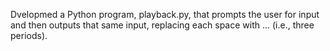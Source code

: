 Dvelopmed a Python program, playback.py, that prompts the user for input and then outputs that same input, replacing each space with ... (i.e., three periods).

